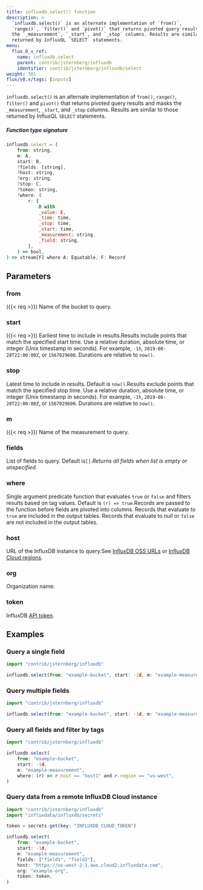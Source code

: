 ```yaml
---
title: influxdb.select() function
description: >
  `influxdb.select()` is an alternate implementation of `from()`,
  `range()`, `filter()` and `pivot()` that returns pivoted query results and masks
  the `_measurement`, `_start`, and `_stop` columns. Results are similar to those
  returned by InfluxQL `SELECT` statements.
menu:
  flux_0_x_ref:
    name: influxdb.select
    parent: contrib/jsternberg/influxdb
    identifier: contrib/jsternberg/influxdb/select
weight: 301
flux/v0.x/tags: [inputs]
---
```


<!------------------------------------------------------------------------------

IMPORTANT: This page was generated from comments in the Flux source code. Any
edits made directly to this page will be overwritten the next time the
documentation is generated. 

To make updates to this documentation, update the function comments above the
function definition in the Flux source code:

https://github.com/influxdata/flux/blob/master/stdlib/contrib/jsternberg/influxdb/influxdb.flux#L213-L262

Contributing to Flux: https://github.com/influxdata/flux#contributing
Fluxdoc syntax: https://github.com/influxdata/flux/blob/master/docs/fluxdoc.md

------------------------------------------------------------------------------->

`influxdb.select()` is an alternate implementation of `from()`,
`range()`, `filter()` and `pivot()` that returns pivoted query results and masks
the `_measurement`, `_start`, and `_stop` columns. Results are similar to those
returned by InfluxQL `SELECT` statements.



##### Function type signature

```js
influxdb.select = (
    from: string,
    m: A,
    start: B,
    ?fields: [string],
    ?host: string,
    ?org: string,
    ?stop: C,
    ?token: string,
    ?where: (
        r: {
            D with
            _value: E,
            _time: time,
            _stop: time,
            _start: time,
            _measurement: string,
            _field: string,
        },
    ) => bool,
) => stream[F] where A: Equatable, F: Record
```

## Parameters

### from

({{< req >}})
Name of the bucket to query.

### start

({{< req >}})
Earliest time to include in results.Results include points that match the specified start time.
Use a relative duration, absolute time, or integer (Unix timestamp in seconds).
For example, `-1h`, `2019-08-28T22:00:00Z`, or `1567029600`.
Durations are relative to `now()`.

### stop


Latest time to include in results. Default is `now()`.Results exclude points that match the specified stop time.
Use a relative duration, absolute time, or integer (Unix timestamp in seconds).
For example, `-1h`, `2019-08-28T22:00:00Z`, or `1567029600`.
Durations are relative to `now()`.

### m

({{< req >}})
Name of the measurement to query.

### fields


List of fields to query. Default is`[]`._Returns all fields when list is empty or unspecified._

### where


Single argument predicate function that evaluates `true` or `false`
and filters results based on tag values.
Default is `(r) => true`.Records are passed to the function before fields are pivoted into columns.
Records that evaluate to `true` are included in the output tables.
Records that evaluate to _null_ or `false` are not included in the output tables.

### host


URL of the InfluxDB instance to query.See [InfluxDB OSS URLs](https://docs.influxdata.com/influxdb/latest/reference/urls/)
or [InfluxDB Cloud regions](https://docs.influxdata.com/influxdb/cloud/reference/regions/).

### org


Organization name.

### token


InfluxDB [API token](https://docs.influxdata.com/influxdb/latest/security/tokens/).


## Examples


### Query a single field

```js
import "contrib/jsternberg/influxdb"

influxdb.select(from: "example-bucket", start: -1d, m: "example-measurement", fields: ["field1"])
```


### Query multiple fields

```js
import "contrib/jsternberg/influxdb"

influxdb.select(from: "example-bucket", start: -1d, m: "example-measurement", fields: ["field1", "field2", "field3"])
```


### Query all fields and filter by tags

```js
import "contrib/jsternberg/influxdb"

influxdb.select(
    from: "example-bucket",
    start: -1d,
    m: "example-measurement",
    where: (r) => r.host == "host1" and r.region == "us-west",
)
```


### Query data from a remote InfluxDB Cloud instance

```js
import "contrib/jsternberg/influxdb"
import "influxdata/influxdb/secrets"

token = secrets.get(key: "INFLUXDB_CLOUD_TOKEN")

influxdb.select(
    from: "example-bucket",
    start: -1d,
    m: "example-measurement",
    fields: ["field1", "field2"],
    host: "https://us-west-2-1.aws.cloud2.influxdata.com",
    org: "example-org",
    token: token,
)
```

